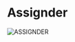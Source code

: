 # Assignder

![ASSIGNDER](https://github.com/coding-desk20/coding-desk20/blob/main/images/banner.png?raw=true)
